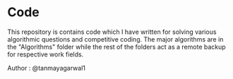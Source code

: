 # Code

This repository is contains code which I have written for solving various algorithmic questions and competitive coding. The major algorithms are in the "Algorithms" folder while the rest of the folders act as a remote backup for respective work fields. 

Author : @tanmayagarwal1
